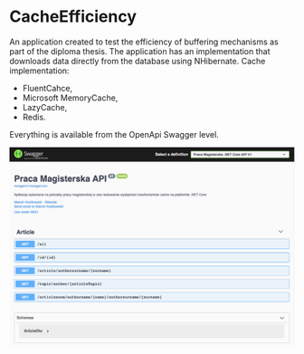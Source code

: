 # CacheEfficiency

An application created to test the efficiency of buffering mechanisms as part of the diploma thesis. 
The application has an implementation that downloads data directly from the database using NHibernate.
Cache implementation:
* FluentCahce, 
* Microsoft MemoryCache, 
* LazyCache,  
* Redis.

Everything is available from the OpenApi Swagger level.

<p align="center">
  <img src="https://github.com/marcinkozikowski/CacheEfficiency/blob/master/swagger_cache.png?raw=true" width="850"/>
</p>
